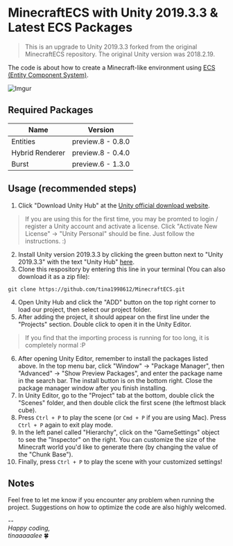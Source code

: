 # MinecraftECS with Unity 2019.3.3 & Latest ECS Packages
> This is an upgrade to Unity 2019.3.3 forked from the original MinecraftECS repository. The original Unity version was 2018.2.19.

The code is about how to create a Minecraft-like environment using [ECS (Entity Component System)](https://docs.unity3d.com/Packages/com.unity.entities@0.8/manual/index.html).

![Imgur](https://imgur.com/NDtCOQg.png)

## Required Packages 
| Name            | Version           |
|-----------------|-------------------|
| Entities        | preview.8 - 0.8.0 |
| Hybrid Renderer | preview.8 - 0.4.0 |
| Burst           | preview.6 - 1.3.0 |

## Usage (recommended steps)
1. Click "Download Unity Hub" at the [Unity official download website](https://unity3d.com/get-unity/download). 
> If you are using this for the first time, you may be promted to login / register a Unity account and activate a license. Click "Activate New License" -> "Unity Personal" should be fine. Just follow the instructions. :)
2. Install Unity version 2019.3.3 by clicking the green button next to "Unity 2019.3.3" with the text "Unity Hub" [here](https://unity3d.com/get-unity/download/archive). 
3. Clone this respository by entering this line in your terminal (You can also download it as a zip file):
```
git clone https://github.com/tina1998612/MinecraftECS.git
```
4. Open Unity Hub and click the "ADD" button on the top right corner to load our project, then select our project folder.
5. After adding the project, it should appear on the first line under the "Projects" section. Double click to open it in the Unity Editor.
> If you find that the importing process is running for too long, it is completely normal :P
6. After opening Unity Editor, remember to install the packages listed above. In the top menu bar, click "Window" -> "Package Manager", then "Advanced" -> "Show Preview Packages", and enter the package name in the search bar. The install button is on the bottom right. 
Close the package manager window after you finish installing.
7. In Unity Editor, go to the "Project" tab at the bottom, double click the "Scenes" folder, and then double click the first scene (the leftmost black cube). 
8. Press `Ctrl + P` to play the scene (or `Cmd + P` if you are using Mac). Press `Ctrl + P` again to exit play mode. 
9. In the left panel called "Hierarchy", click on the "GameSettings" object to see the "Inspector" on the right. You can customize the size of the Minecraft world you'd like to generate there (by changing the value of the "Chunk Base").
10. Finally, press `Ctrl + P` to play the scene with your customized settings! 

## Notes 
Feel free to let me know if you encounter any problem when running the project. Suggestions on how to optimize the code are also highly welcomed. 




*-- <br>
Happy coding, <br>
tinaaaaalee* 🍀

